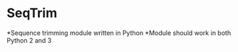 SeqTrim
=======

*Sequence trimming module written in Python
*Module should work in both Python 2 and 3
